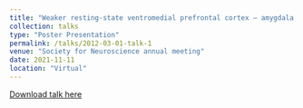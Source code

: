 ```yaml
---
title: "Weaker resting-state ventromedial prefrontal cortex – amygdala connectivity is associated with mindfulness meditation induced depressive mood reductions"
collection: talks
type: "Poster Presentation"
permalink: /talks/2012-03-01-talk-1
venue: "Society for Neuroscience annual meeting"
date: 2021-11-11
location: "Virtual"
---
```


[Download talk here](http://lkhatib.github.io/images/sfn_presentation_recording_11_01_21.mp4)
